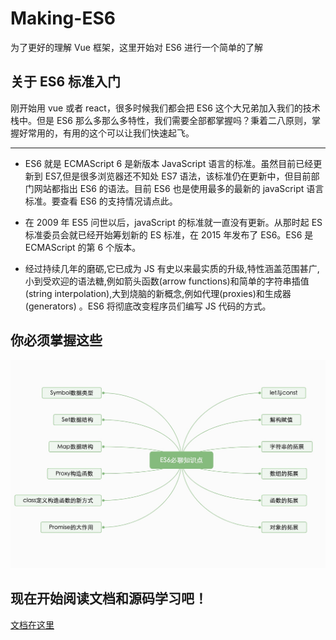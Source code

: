 ﻿# Making-ES6

为了更好的理解 Vue 框架，这里开始对 ES6 进行一个简单的了解

## 关于 ES6 标准入门

刚开始用 vue 或者 react，很多时候我们都会把 ES6 这个大兄弟加入我们的技术栈中。但是 ES6 那么多那么多特性，我们需要全部都掌握吗？秉着二八原则，掌握好常用的，有用的这个可以让我们快速起飞。

---

- ES6 就是 ECMAScript 6 是新版本 JavaScript 语言的标准。虽然目前已经更新到 ES7,但是很多浏览器还不知处 ES7 语法，该标准仍在更新中，但目前部门网站都指出 ES6 的语法。目前 ES6 也是使用最多的最新的 javaScript 语言标准。要查看 ES6 的支持情况请点此。

- 在 2009 年 ES5 问世以后，javaScript 的标准就一直没有更新。从那时起 ES 标准委员会就已经开始筹划新的 ES 标准，在 2015 年发布了 ES6。ES6 是 ECMAScript 的第 6 个版本。

- 经过持续几年的磨砺,它已成为 JS 有史以来最实质的升级,特性涵盖范围甚广, 小到受欢迎的语法糖,例如箭头函数(arrow functions)和简单的字符串插值(string interpolation),大到烧脑的新概念,例如代理(proxies)和生成器(generators) 。ES6 将彻底改变程序员们编写 JS 代码的方式。

## 你必须掌握这些

![ES6知识点](./docs/.vuepress/public/naotu.jpg)

## 现在开始阅读文档和源码学习吧！

[文档在这里](https://aqingcyan.github.io/Making-ES6/.)
